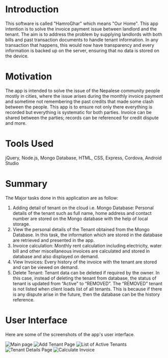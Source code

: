 # Introduction

This software is called "HamroGhar" which means "Our Home". This app intention is to solve the invoice payment issue between landlord and the tenant. The aim is to address the problem by supplying landlords with both bills and past transaction documents to handle tenant information. In any transaction that happens, this would now have transparency and every information is backed up on the server, ensuring that no data is stored on the device.  

# Motivation

The app is intended to solve the issue of the Nepalese community people mostly in cities, where the issue arises during the monthly invoice payment and sometime not remembering the past credits that made some clash between the people. This app is to ensure not only there everything is recorded but everything is systematic for both parties. Invoice can be shared between the parties; records can be referenced for credit dispute and more.

# Tools Used
jQuery, Node.js, Mongo Database, HTML, CSS, Express, Cordova, Android Studio 
# Summary 
The Major tasks done in this application are as follow:
1.	Adding detail of tenant on the cloud i.e. Mongo Database: Personal details of the tenant such as full name, home address and contact number are stored on the Mongo database with the help of local storage.
2.	View the personal details of the Tenant obtained from the Mongo Database. In this task, the information which are stored in the database are retrieved and presented in the app.
3.	Invoice calculation: Monthly rent calculation including electricity, water bill and other miscellaneous invoices are calculated and stored in database and also displayed on demand.
4.	View Invoices: Every history of the invoice with the tenant are stored and can be viewed on demand.
5.	Delete Tenant: Tenant data can be deleted if required by the owner. In this case, instead of deleting the tenant from database, the status of tenant is updated from “Active” to “REMOVED”. The “REMOVED” tenant is not listed when client loads list of all tenants. This is because if there is any dispute arise in the future, then the database can be the history reference.


# User Interface
Here are some of the screenshots of the app's user interface.

![Main page](https://user-images.githubusercontent.com/30067218/126897520-5b261a95-8ca6-463d-9fe6-146734aa3faf.jpg)
![Add Tenant Page](https://user-images.githubusercontent.com/30067218/126899245-419410e4-40df-4fad-8e4a-eb0bf485593f.jpg)
![List of Active Tenants](https://user-images.githubusercontent.com/30067218/126899254-03e74600-0a96-413b-8e10-d96ead4dabfb.jpg)
![Tenant Details Page](https://user-images.githubusercontent.com/30067218/126899259-774c84e3-1dc9-4823-bbe5-57b6ed591cc1.jpg)
![Calculate Invoice](https://user-images.githubusercontent.com/30067218/126899800-91719d1e-df6d-4afc-9d67-fd49c2053bae.jpg)



